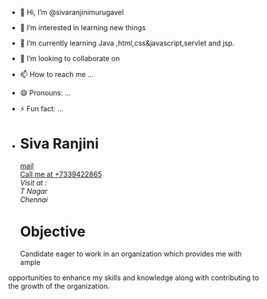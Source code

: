 - 👋 Hi, I’m @sivaranjinimurugavel
- 👀 I’m interested in learning new things
- 🌱 I’m currently learning Java ,html,css&javascript,servlet and jsp.
- 💞️ I’m looking to collaborate on 
- 📫 How to reach me ...
- 😄 Pronouns: ...
- ⚡ Fun fact: ...

- <html>
  <h1>
    Siva Ranjini
  </h1>
  <a href ="mailto:sivaranjinimurugavel@gmail.com"> mail</a><br>
   <a href ="tel:+7339422865"> Call me at +7339422865</a><br>
  
    <address>
      Visit at :<br>
      T Nagar<br>
      Chennai<br>
      </address>
      <h1>
        Objective
      </h1>
      <body>
      <p>
      Candidate eager to work in an organization which provides me with ample
opportunities to enhance my skills and knowledge along with contributing to the
growth of the organization.
     </p>
     </body>
     

    
  
</html>

<!---
sivaranjinimurugavel/sivaranjinimurugavel is a ✨ special ✨ repository because its `README.md` (this file) appears on your GitHub profile.
You can click the Preview link to take a look at your changes.
--->

